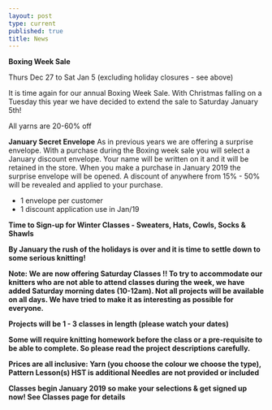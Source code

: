 ```yaml
---
layout: post
type: current
published: true
title: News
---
```


<strong>Boxing Week Sale</strong>

Thurs Dec 27 to Sat Jan 5 (excluding holiday closures - see above)

It is time again for our annual Boxing Week Sale. With Christmas falling on a Tuesday this year we have decided to extend the sale to Saturday January 5th!

All yarns are 20-60% off

<strong>January Secret Envelope</strong>
As in previous years we are offering a surprise envelope. With a purchase during the Boxing week sale you will select a January discount envelope. Your name will be written on it and it will be retained in the store. When you make a purchase in January 2019 the surprise envelope will be opened. A discount of anywhere from 15% - 50% will be revealed and applied to your purchase. 

- 1 envelope per customer
- 1 discount application use in Jan/19
 
<strong>Time to Sign-up for Winter Classes - Sweaters, Hats, Cowls, Socks & Shawls

By January the rush of the holidays is over and it is time to settle down to some serious knitting!

Note:   We are now offering Saturday Classes !!
To try to accommodate our knitters who are not able to attend classes during the week, we have added Saturday morning dates (10-12am). Not all projects will be available on all days. We have tried to make it as interesting as possible for everyone.

Projects will be 1 - 3 classes in length (please watch your dates)

Some will require knitting homework before the class or a pre-requisite to be able to complete. So please read the project descriptions carefully. 

Prices are all inclusive: 
Yarn (you choose the colour we choose the type),
Pattern
Lesson(s) 
HST is additional 
Needles are not provided or included

<strong>Classes begin January 2019 so make your selections & get signed up now! See Classes page for details</strong>

